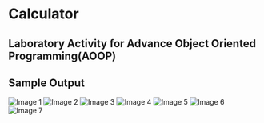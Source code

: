 # Calculator

## Laboratory Activity for Advance Object Oriented Programming(AOOP)

## Sample Output

![Image 1](images/output(1).png)
![Image 2](images/output(2).png)
![Image 3](images/output(3).png)
![Image 4](images/output(4).png)
![Image 5](images/output(5).png)
![Image 6](images/output(6).png)
![Image 7](images/output(7).png)
